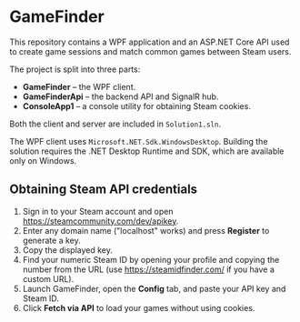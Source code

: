 # GameFinder

This repository contains a WPF application and an ASP.NET Core API used to create game sessions and match common games between Steam users.

The project is split into three parts:

- **GameFinder** – the WPF client.
- **GameFinderApi** – the backend API and SignalR hub.
- **ConsoleApp1** – a console utility for obtaining Steam cookies.

Both the client and server are included in `Solution1.sln`.

The WPF client uses `Microsoft.NET.Sdk.WindowsDesktop`. Building the solution requires the .NET Desktop Runtime and SDK, which are available only on Windows.

## Obtaining Steam API credentials
1. Sign in to your Steam account and open <https://steamcommunity.com/dev/apikey>.
2. Enter any domain name ("localhost" works) and press **Register** to generate a key.
3. Copy the displayed key.
4. Find your numeric Steam ID by opening your profile and copying the number from the URL (use <https://steamidfinder.com/> if you have a custom URL).
5. Launch GameFinder, open the **Config** tab, and paste your API key and Steam ID.
6. Click **Fetch via API** to load your games without using cookies.
